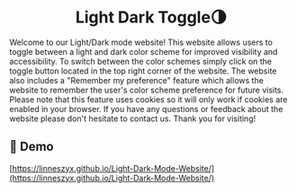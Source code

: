 <h1 align="center" id="title">Light Dark Toggle🌗</h1>

<p id="description">Welcome to our Light/Dark mode website! This website allows users to toggle between a light and dark color scheme for improved visibility and accessibility. To switch between the color schemes simply click on the toggle button located in the top right corner of the website. The website also includes a "Remember my preference" feature which allows the website to remember the user's color scheme preference for future visits. Please note that this feature uses cookies so it will only work if cookies are enabled in your browser. If you have any questions or feedback about the website please don't hesitate to contact us. Thank you for visiting!</p>

<h2>🚀 Demo</h2>

[https://linneszyx.github.io/Light-Dark-Mode-Website/](https://linneszyx.github.io/Light-Dark-Mode-Website/)
